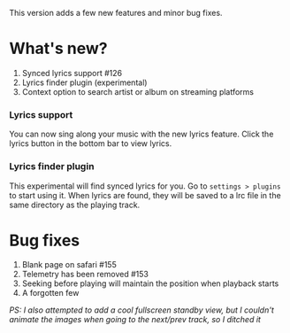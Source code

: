 This version adds a few new features and minor bug fixes.

# What's new?

1. Synced lyrics support #126
2. Lyrics finder plugin (experimental)
3. Context option to search artist or album on streaming platforms

### Lyrics support

You can now sing along your music with the new lyrics feature. Click the lyrics button in the bottom bar to view lyrics.

### Lyrics finder plugin

This experimental will find synced lyrics for you. Go to `settings > plugins` to start using it. When lyrics are found, they will be saved to a lrc file in the same directory as the playing track.

# Bug fixes
1. Blank page on safari #155
2. Telemetry has been removed #153
3. Seeking before playing will maintain the position when playback starts
4. A forgotten few

_PS: I also attempted to add a cool fullscreen standby view, but I couldn't animate the images when going to the next/prev track, so I ditched it_

